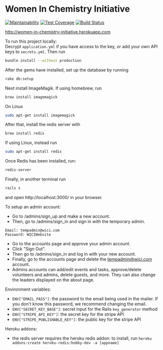 # Women In Chemistry Initiative
[![Maintainability](https://api.codeclimate.com/v1/badges/d46360549fe56fe328d4/maintainability)](https://codeclimate.com/github/walkerspence/Women-in-Chemistry-Initiative-WICI/maintainability)
[![Test Coverage](https://api.codeclimate.com/v1/badges/d46360549fe56fe328d4/test_coverage)](https://codeclimate.com/github/walkerspence/Women-in-Chemistry-Initiative-WICI/test_coverage)
[![Build Status](https://travis-ci.org/walkerspence/Women-in-Chemistry-Initiative-WICI.svg?branch=master)](https://travis-ci.org/walkerspence/Women-in-Chemistry-Initiative-WICI)

http://women-in-chemistry-initiative.herokuapp.com





To run this project locally:\
  Decrypt `application.yml` if you have access to the key, or add your own API keys to `secrets.yml`. Then run
  ```bash
  bundle install --without production
  ```
  After the gems have installed, set up the database by running
  ```bash
  rake db:setup
  ```
  Next install ImageMagik. If using homebrew, run
  ```bash
  brew install imagemagick
  ```
  On Linux
  ```bash
  sudo apt-get install imagemagick
  ```
  After that, install the redis server with
  ```bash
  brew install redis
  ```
  If using Linux, instead run
  ```bash
  sudo apt-get install redis
  ```
  Once Redis has been installed, run:
  ```bash
  redis-server
  ```
  Finally, in another terminal run
  ```bash
  rails s
  ```
  and open http://localhost:3000/ in your browser.


To setup an admin account:
 - Go to /admins/sign_up and make a new account.
 - Then, go to /admins/sign_in and sign in with the temporary admin.
  ```
  Email: tempadmin@wici.com
  Password: WICIWebsite
  ```
 - Go to the accounts page and approve your admin account.
 - Click "Sign Out".
 - Then go to /admins/sign_in and log in with your new account.
 - Finally, go to the accounts page and delete the tempadmin@wici.com account.
 - Admins accounts can add/edit events and tasks, approve/delete volunteers and admins, delete guests, and more. They can also change the leaders displayed on the about page.

Environment variables: 
 - `ENV["EMAIL_PASS"]`: the password to the email being used in the mailer. If you don't know this password, we recommend changing the email.
 - `ENV["SECRET_KEY_BASE"]`: secret input for the Rails `key_generator` method
 - `ENV["STRIPE_API_KEY"]`: the secret key for the stripe API 
 - `ENV["STRIPE_PUBLISHABLE_KEY"]`: the public key for the stripe API
 
Heroku addons:
 - the redis server requires the heroku redis addon: to install, run `heroku addons:create heroku-redis:hobby-dev -a [appname]`
